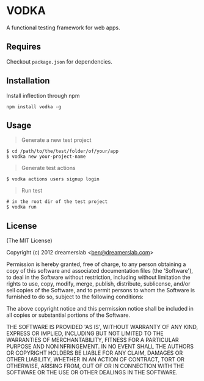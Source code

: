 # VODKA

A functional testing framework for web apps.



## Requires

Checkout `package.json` for dependencies.



## Installation

Install inflection through npm

    npm install vodka -g



## Usage

> Generate a new test project

    $ cd /path/to/the/test/folder/of/your/app
    $ vodka new your-project-name

> Generate test actions

    $ vodka actions users signup login

> Run test

    # in the root dir of the test project
    $ vodka run



## License

(The MIT License)

Copyright (c) 2012 dreamerslab &lt;ben@dreamerslab.com&gt;

Permission is hereby granted, free of charge, to any person obtaining
a copy of this software and associated documentation files (the
'Software'), to deal in the Software without restriction, including
without limitation the rights to use, copy, modify, merge, publish,
distribute, sublicense, and/or sell copies of the Software, and to
permit persons to whom the Software is furnished to do so, subject to
the following conditions:

The above copyright notice and this permission notice shall be
included in all copies or substantial portions of the Software.

THE SOFTWARE IS PROVIDED 'AS IS', WITHOUT WARRANTY OF ANY KIND,
EXPRESS OR IMPLIED, INCLUDING BUT NOT LIMITED TO THE WARRANTIES OF
MERCHANTABILITY, FITNESS FOR A PARTICULAR PURPOSE AND NONINFRINGEMENT.
IN NO EVENT SHALL THE AUTHORS OR COPYRIGHT HOLDERS BE LIABLE FOR ANY
CLAIM, DAMAGES OR OTHER LIABILITY, WHETHER IN AN ACTION OF CONTRACT,
TORT OR OTHERWISE, ARISING FROM, OUT OF OR IN CONNECTION WITH THE
SOFTWARE OR THE USE OR OTHER DEALINGS IN THE SOFTWARE.